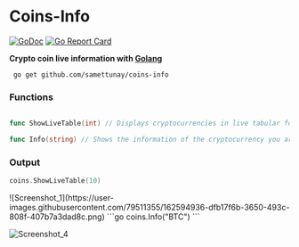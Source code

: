 # Coins-Info

[![GoDoc](https://godoc.org/github.com/anaskhan96/soup?status.svg)](https://pkg.go.dev/github.com/anaskhan96/soup)
[![Go Report Card](https://goreportcard.com/badge/github.com/samettunay/coins-info)](https://goreportcard.com/report/github.com/samettunay/coins-info)

**Crypto coin live information with [Golang](https://www.golang.org/)**

```
 go get github.com/samettunay/coins-info
```

### Functions

```go

func ShowLiveTable(int) // Displays cryptocurrencies in live tabular form

func Info(string) // Shows the information of the cryptocurrency you are looking for

```

### Output

```go
coins.ShowLiveTable(10)
```
<span style = "border-radius: 10px;">
![Screenshot_1](https://user-images.githubusercontent.com/79511355/162594936-dfb17f6b-3650-493c-808f-407b7a3dad8c.png)
</span>
```go
coins.Info("BTC")
```

![Screenshot_4](https://user-images.githubusercontent.com/79511355/162624537-f2f44f79-c658-4a37-8df4-042d6becafc4.png)

